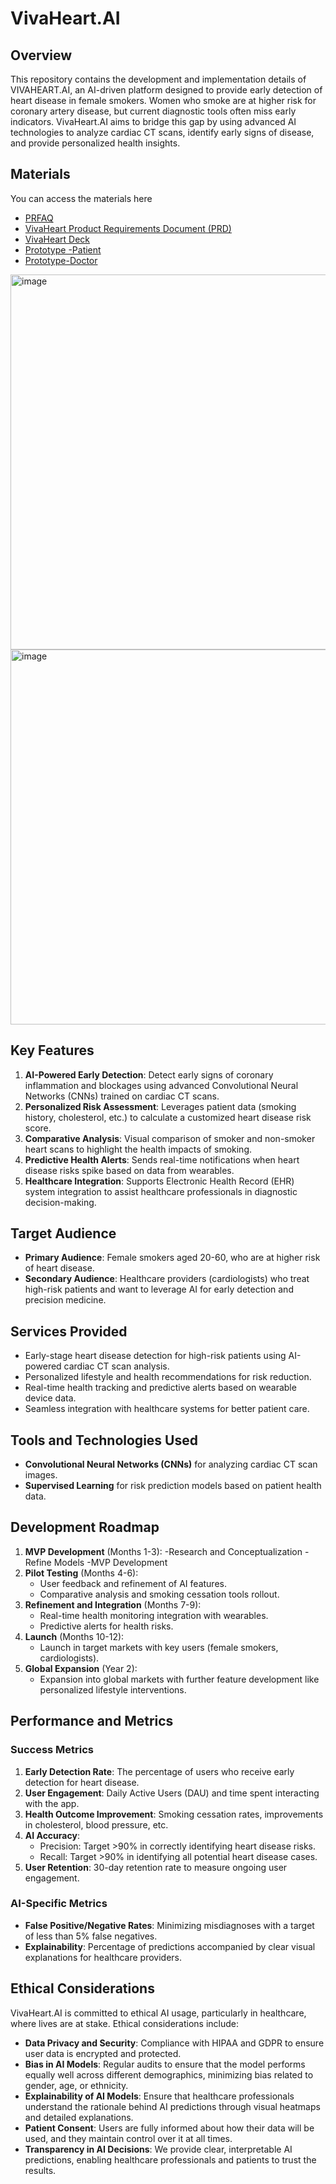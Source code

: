 # VivaHeart.AI


## Overview

This repository contains the development and implementation details of VIVAHEART.AI, an AI-driven platform designed to provide early detection of heart disease in female smokers. Women who smoke are at higher risk for coronary artery disease, but current diagnostic tools often miss early indicators. VivaHeart.AI aims to bridge this gap by using advanced AI technologies to analyze cardiac CT scans, identify early signs of disease, and provide personalized health insights.


## Materials
You can access the materials here 
- [PRFAQ](https://github.com/AICarope/Deep-Learning-CNN--Artificial-Intelligence--Project/blob/main/PRFAQ%20VivaHeart%20for%20AI%20Products.pdf) 
- [VivaHeart Product Requirements Document (PRD)](https://github.com/AICarope/Deep-Learning-CNN--Artificial-Intelligence--Project/blob/main/VivaHeart%20PRD.pdf)
- [VivaHeart Deck](https://github.com/AICarope/Deep-Learning-CNN-Artificial-Intelligence-Project/blob/main/VivaHeart%20v2.pdf)
- [Prototype -Patient](https://app.uizard.io/p/1435d02c/fullscreen)
- [Prototype-Doctor](https://app.uizard.io/p/9069738c/fullscreen)

<image src="https://github.com/user-attachments/assets/751c2040-c79a-4e79-80c7-635f12ceca01" alt="image" width="600"/>

<image src="https://github.com/user-attachments/assets/8ad112f5-07ab-4055-b295-e226bdd32146" alt="image" width="600"/>


## Key Features

1. **AI-Powered Early Detection**: Detect early signs of coronary inflammation and blockages using advanced Convolutional Neural Networks (CNNs) trained on cardiac CT scans.
2. **Personalized Risk Assessment**: Leverages patient data (smoking history, cholesterol, etc.) to calculate a customized heart disease risk score.
3. **Comparative Analysis**: Visual comparison of smoker and non-smoker heart scans to highlight the health impacts of smoking.
4. **Predictive Health Alerts**: Sends real-time notifications when heart disease risks spike based on data from wearables.
5. **Healthcare Integration**: Supports Electronic Health Record (EHR) system integration to assist healthcare professionals in diagnostic decision-making.

## Target Audience

- **Primary Audience**: Female smokers aged 20-60, who are at higher risk of heart disease.
- **Secondary Audience**: Healthcare providers (cardiologists) who treat high-risk patients and want to leverage AI for early detection and precision medicine.

## Services Provided

- Early-stage heart disease detection for high-risk patients using AI-powered cardiac CT scan analysis.
- Personalized lifestyle and health recommendations for risk reduction.
- Real-time health tracking and predictive alerts based on wearable device data.
- Seamless integration with healthcare systems for better patient care.

## Tools and Technologies Used

- **Convolutional Neural Networks (CNNs)** for analyzing cardiac CT scan images.
- **Supervised Learning** for risk prediction models based on patient health data.

## Development Roadmap

1. **MVP Development** (Months 1-3): 
   -Research and Conceptualization
   -Refine Models
   -MVP Development
2. **Pilot Testing** (Months 4-6): 
   - User feedback and refinement of AI features.
   - Comparative analysis and smoking cessation tools rollout.
3. **Refinement and Integration** (Months 7-9): 
   - Real-time health monitoring integration with wearables.
   - Predictive alerts for health risks.
4. **Launch** (Months 10-12): 
   - Launch in target markets with key users (female smokers, cardiologists).
5. **Global Expansion** (Year 2):
   - Expansion into global markets with further feature development like personalized lifestyle interventions.

## Performance and Metrics

### Success Metrics

1. **Early Detection Rate**: The percentage of users who receive early detection for heart disease.
2. **User Engagement**: Daily Active Users (DAU) and time spent interacting with the app.
3. **Health Outcome Improvement**: Smoking cessation rates, improvements in cholesterol, blood pressure, etc.
4. **AI Accuracy**: 
   - Precision: Target >90% in correctly identifying heart disease risks.
   - Recall: Target >90% in identifying all potential heart disease cases.
5. **User Retention**: 30-day retention rate to measure ongoing user engagement.

### AI-Specific Metrics

- **False Positive/Negative Rates**: Minimizing misdiagnoses with a target of less than 5% false negatives.
- **Explainability**: Percentage of predictions accompanied by clear visual explanations for healthcare providers.

## Ethical Considerations

VivaHeart.AI is committed to ethical AI usage, particularly in healthcare, where lives are at stake. Ethical considerations include:

- **Data Privacy and Security**: Compliance with HIPAA and GDPR to ensure user data is encrypted and protected.
- **Bias in AI Models**: Regular audits to ensure that the model performs equally well across different demographics, minimizing bias related to gender, age, or ethnicity.
- **Explainability of AI Models**: Ensure that healthcare professionals understand the rationale behind AI predictions through visual heatmaps and detailed explanations.
- **Patient Consent**: Users are fully informed about how their data will be used, and they maintain control over it at all times.
- **Transparency in AI Decisions**: We provide clear, interpretable AI predictions, enabling healthcare professionals and patients to trust the results.



